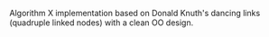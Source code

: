 Algorithm X implementation based on Donald Knuth's dancing links (quadruple linked nodes) with a clean OO design.